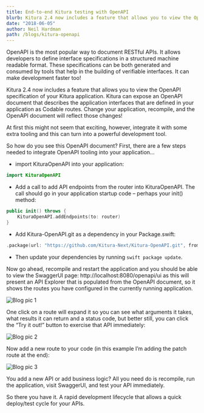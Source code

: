 ```yaml
---
title: End-to-end Kitura testing with OpenAPI
blurb: Kitura 2.4 now includes a feature that allows you to view the OpenAPI specification of your Kitura application
date: "2018-06-05"
author: Neil Hardman
path: /blogs/kitura-openapi
---
```


OpenAPI is the most popular way to document RESTful APIs. It allows developers to define interface specifications in a structured machine readable format. These specifications can be both generated and consumed by tools that help in the building of verifiable interfaces. It can make development faster too!

Kitura 2.4 now includes a feature that allows you to view the OpenAPI specification of your Kitura application. Kitura can expose an OpenAPI document that describes the application interfaces that are defined in your application as Codable routes. Change your application, recompile, and the OpenAPI document will reflect those changes!

At first this might not seem that exciting, however, integrate it with some extra tooling and this can turn into a powerful development tool.

So how do you see this OpenAPI document? First, there are a few steps needed to integrate OpenAPI tooling into your application…

- import KituraOpenAPI into your application:

```swift
import KituraOpenAPI
```

- Add a call to add API endpoints from the router into KituraOpenAPI. The call should go in your application startup code – perhaps your init() method:

```swift
public init() throws {
    KituraOpenAPI.addEndpoints(to: router)
}
```

- Add Kitura-OpenAPI.git as a dependency in your Package.swift:

```swift
.package(url: "https://github.com/Kitura-Next/Kitura-OpenAPI.git", from: "1.0.0"),
```

- Then update your dependencies by running `swift package update`.

Now go ahead, recompile and restart the application and you should be able to view the SwaggerUI page: http://localhost:8080/openapi/ui as this will present an API Explorer that is populated from the OpenAPI document, so it shows the routes you have configured in the currently running application.

![Blog pic 1](../../../images/blogopenapi1.png)

One click on a route will expand it so you can see what arguments it takes, what results it can return and a status code, but better still, you can click the “Try it out!” button to exercise that API immediately:

![Blog pic 2](../../../images/blogopenapi2.png)

Now add a new route to your code (in this example I’m adding the patch route at the end):

![Blog pic 3](../../../images/blogopenapi3.png)

You add a new API or add business logic? All you need do is recompile, run the application, visit SwaggerUI, and test your API immediately.

So there you have it. A rapid development lifecycle that allows a quick deploy/test cycle for your APIs.
